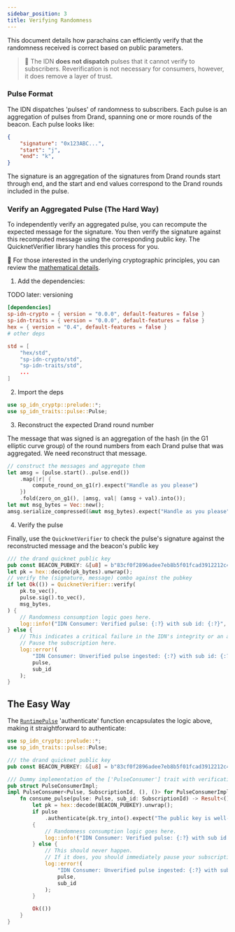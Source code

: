 ```yaml
---
sidebar_position: 3
title: Verifying Randomness
---
```


This document details how parachains can efficiently verify that the randomness received is correct based on public parameters. 

> 🚨 The IDN **does not dispatch** pulses that it cannot verify to subscribers. Reverification is not necessary for consumers, however, it does remove a layer of trust.

### Pulse Format

The IDN dispatches 'pulses' of randomness to subscribers. Each pulse is an aggregation of pulses from Drand, spanning one or more rounds of the beacon. Each pulse looks like:

```json
{
    "signature": "0x123ABC...",
    "start": "j",
    "end": "k",
}
```

The signature is an aggregation of the signatures from Drand rounds start through end, and the start and end values correspond to the Drand rounds included in the pulse.

### Verify an Aggregated Pulse (The Hard Way)

To independently verify an aggregated pulse, you can recompute the expected message for the signature. You then verify the signature against this recomputed message using the corresponding public key. The QuicknetVerifier library handles this process for you. 

🔢 For those interested in the underlying cryptographic principles, you can review the [mathematical details](https://hackmd.io/@Y5vcBYL4SyeRG_CqQq0DoQ/HJTsbJ-Nyx).

1. Add the dependencies:

TODO later: versioning
```toml
[dependencies]
sp-idn-crypto = { version = "0.0.0", default-features = false }
sp-idn-traits = { version = "0.0.0", default-features = false }
hex = { version = "0.4", default-features = false }
# other deps

std = [
    "hex/std",
    "sp-idn-crypto/std",
    "sp-idn-traits/std",
    ...
]

```

2. Import the deps

``` rust
use sp_idn_cryptp::prelude::*;
use sp_idn_traits::pulse::Pulse;
```

3. Reconstruct the expected Drand round number

The message that was signed is an aggregation of the hash (in the G1 elliptic curve group) of the round numbers from each Drand pulse that was aggregated. We need reconstruct that message.

``` rust
// construct the messages and aggregate them
let amsg = (pulse.start()..pulse.end())
    .map(|r| {
        compute_round_on_g1(r).expect("Handle as you please")
    })
    .fold(zero_on_g1(), |amsg, val| (amsg + val).into());
let mut msg_bytes = Vec::new();
amsg.serialize_compressed(&mut msg_bytes).expect("Handle as you please");
```

4. Verify the pulse

Finally, use the `QuicknetVerifier` to check the pulse's signature against the reconstructed message and the beacon's public key

```rust
/// the drand quicknet public key
pub const BEACON_PUBKEY: &[u8] = b"83cf0f2896adee7eb8b5f01fcad3912212c437e0073e911fb90022d3e760183c8c4b450b6a0a6c3ac6a5776a2d1064510d1fec758c921cc22b0e17e63aaf4bcb5ed66304de9cf809bd274ca73bab4af5a6e9c76a4bc09e76eae8991ef5ece45a";
let pk = hex::decode(pk_bytes).unwrap();
// verify the (signature, message) combo against the pubkey
if let Ok(()) = QuicknetVerifier::verify(
    pk.to_vec(),
    pulse.sig().to_vec(),
    msg_bytes,
) {
    // Randomness consumption logic goes here.
    log::info!("IDN Consumer: Verified pulse: {:?} with sub id: {:?}", pulse, sub_id);
} else {
    // This indicates a critical failure in the IDN's integrity or an attack on your network
    // Pause the subscription here.
    log::error!(
        "IDN Consumer: Unverified pulse ingested: {:?} with sub id: {:?}",
        pulse,
        sub_id
    );
}
```

## The Easy Way

The [`RuntimePulse`](#) 'authenticate' function encapsulates the logic above, making it straightforward to authenticate:

```rust
use sp_idn_cryptp::prelude::*;
use sp_idn_traits::pulse::Pulse;

/// the drand quicknet public key
pub const BEACON_PUBKEY: &[u8] = b"83cf0f2896adee7eb8b5f01fcad3912212c437e0073e911fb90022d3e760183c8c4b450b6a0a6c3ac6a5776a2d1064510d1fec758c921cc22b0e17e63aaf4bcb5ed66304de9cf809bd274ca73bab4af5a6e9c76a4bc09e76eae8991ef5ece45a";

/// Dummy implementation of the ['PulseConsumer'] trait with verification logic
pub struct PulseConsumerImpl;
impl PulseConsumer<Pulse, SubscriptionId, (), ()> for PulseConsumerImpl {
    fn consume_pulse(pulse: Pulse, sub_id: SubscriptionId) -> Result<(), ()> {
        let pk = hex::decode(BEACON_PUBKEY).unwrap();
        if pulse
            .authenticate(pk.try_into().expect("The public key is well-defined; qed."))
        {
            // Randomness consumption logic goes here.
            log::info!("IDN Consumer: Verified pulse: {:?} with sub id: {:?}", pulse, sub_id);
        } else {
            // This should never happen.
            // If it does, you should immediately pause your subscription and contact Ideal Labs.
            log::error!(
                "IDN Consumer: Unverified pulse ingested: {:?} with sub id: {:?}",
                pulse,
                sub_id
            );
        }

        Ok(())
    }
}
```
